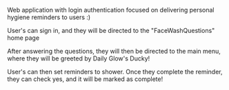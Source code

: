 Web application with login authentication focused on delivering personal hygiene reminders to users :)


User's can sign in, and they will be directed to the "FaceWashQuestions" home page

After answering the questions, they will then be directed to the main menu, where they will be greeted by Daily Glow's Ducky!

User's can then set reminders to shower. Once they complete the reminder, they can check yes, and it will be marked as complete!
